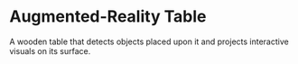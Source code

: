 # Augmented-Reality Table

A wooden table that detects objects placed upon it and projects interactive visuals on its surface.
